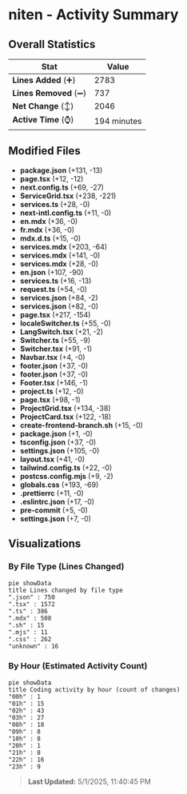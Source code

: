 # niten - Activity Summary 

## Overall Statistics

| Stat                   | Value                                                             |
| ---------------------- | ----------------------------------------------------------------- |
| **Lines Added** (➕)   | 2783                                          |
| **Lines Removed** (➖) | 737                                        |
| **Net Change** (↕)    | 2046                |
| **Active Time** (⌚)   | 194 minutes |


## Modified Files
- **package.json** (+131, -13)
- **page.tsx** (+12, -12)
- **next.config.ts** (+69, -27)
- **ServiceGrid.tsx** (+238, -221)
- **services.ts** (+28, -0)
- **next-intl.config.ts** (+11, -0)
- **en.mdx** (+36, -0)
- **fr.mdx** (+36, -0)
- **mdx.d.ts** (+15, -0)
- **services.mdx** (+203, -64)
- **services.mdx** (+141, -0)
- **services.mdx** (+28, -0)
- **en.json** (+107, -90)
- **services.ts** (+16, -13)
- **request.ts** (+54, -0)
- **services.json** (+84, -2)
- **services.json** (+82, -0)
- **page.tsx** (+217, -154)
- **localeSwitcher.ts** (+55, -0)
- **LangSwitch.tsx** (+21, -2)
- **Switcher.ts** (+55, -9)
- **Switcher.tsx** (+91, -1)
- **Navbar.tsx** (+4, -0)
- **footer.json** (+37, -0)
- **footer.json** (+37, -0)
- **Footer.tsx** (+146, -1)
- **project.ts** (+12, -0)
- **page.tsx** (+98, -1)
- **ProjectGrid.tsx** (+134, -38)
- **ProjectCard.tsx** (+122, -18)
- **create-frontend-branch.sh** (+15, -0)
- **package.json** (+1, -0)
- **tsconfig.json** (+37, -0)
- **settings.json** (+105, -0)
- **layout.tsx** (+41, -0)
- **tailwind.config.ts** (+22, -0)
- **postcss.config.mjs** (+9, -2)
- **globals.css** (+193, -69)
- **.prettierrc** (+11, -0)
- **.eslintrc.json** (+17, -0)
- **pre-commit** (+5, -0)
- **settings.json** (+7, -0)

## Visualizations

### By File Type (Lines Changed)

```mermaid
pie showData
title Lines changed by file type
".json" : 750
".tsx" : 1572
".ts" : 386
".mdx" : 508
".sh" : 15
".mjs" : 11
".css" : 262
"unknown" : 16
```

### By Hour (Estimated Activity Count)

```mermaid
pie showData
title Coding activity by hour (count of changes)
"00h" : 1
"01h" : 15
"02h" : 43
"03h" : 27
"08h" : 18
"09h" : 8
"10h" : 8
"20h" : 1
"21h" : 8
"22h" : 16
"23h" : 9
```


> **Last Updated:** 5/1/2025, 11:40:45 PM
